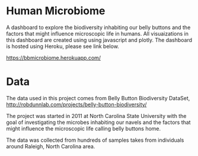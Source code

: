 # Human Microbiome
A dashboard to explore the biodiversity inhabiting our belly buttons and the factors that might influence microscopic life in humans. All visuaizations in this dashboard are created using using javascript and plotly. The dashboard is hosted using Heroku, please see link below.

https://bbmicrobiome.herokuapp.com/

# Data
The data used in this project comes from Belly Button Biodiversity DataSet, http://robdunnlab.com/projects/belly-button-biodiversity/
 
The project was started in 2011 at North Carolina State University with the goal of investigating the microbes inhabiting our navels and the factors that might influence the microscopic life calling belly buttons home.

The data was collected from hundreds of samples takes from individuals around Raleigh, North Carolina area.
